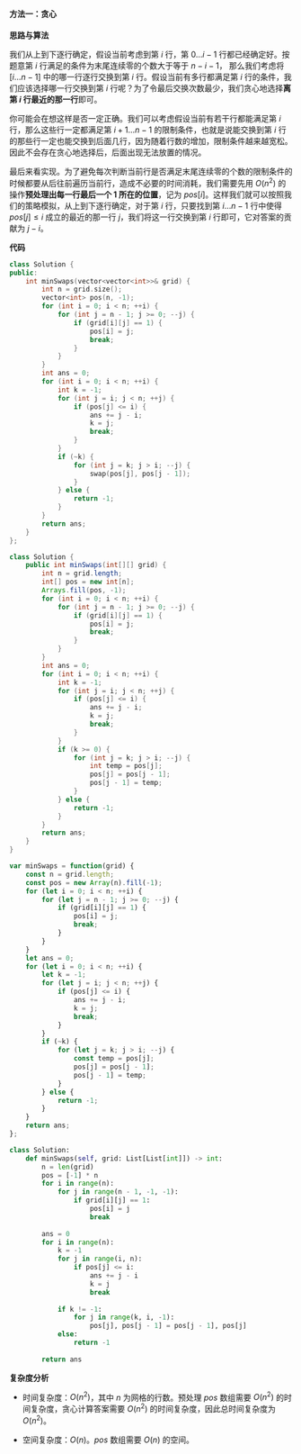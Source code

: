 #### 方法一：贪心

**思路与算法**

我们从上到下逐行确定，假设当前考虑到第 $i$ 行，第 $0 \ldots i-1$ 行都已经确定好。按题意第 $i$ 行满足的条件为末尾连续零的个数大于等于 $n-i-1$， 那么我们考虑将 $[i \ldots n-1]$ 中的哪一行逐行交换到第 $i$ 行。假设当前有多行都满足第 $i$ 行的条件，我们应该选择哪一行交换到第 $i$ 行呢？为了令最后交换次数最少，我们贪心地选择**离第 $i$ 行最近的那一行**即可。

你可能会在想这样是否一定正确。我们可以考虑假设当前有若干行都能满足第 $i$ 行，那么这些行一定都满足第 $i+1 \ldots n-1$ 的限制条件，也就是说能交换到第 $i$ 行的那些行一定也能交换到后面几行，因为随着行数的增加，限制条件越来越宽松。因此不会存在贪心地选择后，后面出现无法放置的情况。

最后来看实现。为了避免每次判断当前行是否满足末尾连续零的个数的限制条件的时候都要从后往前遍历当前行，造成不必要的时间消耗，我们需要先用 $O(n^2)$ 的操作**预处理出每一行最后一个 $1$ 所在的位置**，记为 $\textit{pos}[i]$。这样我们就可以按照我们的策略模拟，从上到下逐行确定，对于第 $i$ 行，只要找到第 $i \ldots n-1$ 行中使得 $pos[j]\le i$ 成立的最近的那一行 $j$，我们将这一行交换到第 $i$ 行即可，它对答案的贡献为 $j-i$。

**代码**

```C++ [sol1-C++]
class Solution {
public:
    int minSwaps(vector<vector<int>>& grid) {
        int n = grid.size();
        vector<int> pos(n, -1);
        for (int i = 0; i < n; ++i) {
            for (int j = n - 1; j >= 0; --j) {
                if (grid[i][j] == 1) {
                    pos[i] = j;
                    break;
                }
            }   
        }
        int ans = 0;
        for (int i = 0; i < n; ++i) {
            int k = -1;
            for (int j = i; j < n; ++j) {
                if (pos[j] <= i) {
                    ans += j - i;
                    k = j;
                    break;
                }
            }
            if (~k) {
                for (int j = k; j > i; --j) {
                    swap(pos[j], pos[j - 1]);
                }
            } else {
                return -1;
            }
        }
        return ans;
    }
};
```

```Java [sol1-Java]
class Solution {
    public int minSwaps(int[][] grid) {
        int n = grid.length;
        int[] pos = new int[n];
        Arrays.fill(pos, -1);
        for (int i = 0; i < n; ++i) {
            for (int j = n - 1; j >= 0; --j) {
                if (grid[i][j] == 1) {
                    pos[i] = j;
                    break;
                }
            }   
        }
        int ans = 0;
        for (int i = 0; i < n; ++i) {
            int k = -1;
            for (int j = i; j < n; ++j) {
                if (pos[j] <= i) {
                    ans += j - i;
                    k = j;
                    break;
                }
            }
            if (k >= 0) {
                for (int j = k; j > i; --j) {
                    int temp = pos[j];
                    pos[j] = pos[j - 1];
                    pos[j - 1] = temp;
                }
            } else {
                return -1;
            }
        }
        return ans;
    }
}
```

```JavaScript [sol1-JavaScript]
var minSwaps = function(grid) {
    const n = grid.length;
    const pos = new Array(n).fill(-1);
    for (let i = 0; i < n; ++i) {
        for (let j = n - 1; j >= 0; --j) {
            if (grid[i][j] == 1) {
                pos[i] = j;
                break;
            }
        }   
    }
    let ans = 0;
    for (let i = 0; i < n; ++i) {
        let k = -1;
        for (let j = i; j < n; ++j) {
            if (pos[j] <= i) {
                ans += j - i;
                k = j;
                break;
            }
        }
        if (~k) {
            for (let j = k; j > i; --j) {
                const temp = pos[j];
                pos[j] = pos[j - 1];
                pos[j - 1] = temp;
            }
        } else {
            return -1;
        }
    }
    return ans;
};
```

```Python [sol1-Python3]
class Solution:
    def minSwaps(self, grid: List[List[int]]) -> int:
        n = len(grid)
        pos = [-1] * n
        for i in range(n):
            for j in range(n - 1, -1, -1):
                if grid[i][j] == 1:
                    pos[i] = j
                    break
        
        ans = 0
        for i in range(n):
            k = -1
            for j in range(i, n):
                if pos[j] <= i:
                    ans += j - i
                    k = j
                    break
            
            if k != -1:
                for j in range(k, i, -1):
                    pos[j], pos[j - 1] = pos[j - 1], pos[j]
            else:
                return -1
    
        return ans
```

**复杂度分析**

- 时间复杂度：$O(n^2)$，其中 $n$ 为网格的行数。预处理 $\textit{pos}$ 数组需要 $O(n^2)$ 的时间复杂度，贪心计算答案需要 $O(n^2)$ 的时间复杂度，因此总时间复杂度为 $O(n^2)$。

- 空间复杂度：$O(n)$。$\textit{pos}$ 数组需要 $O(n)$ 的空间。